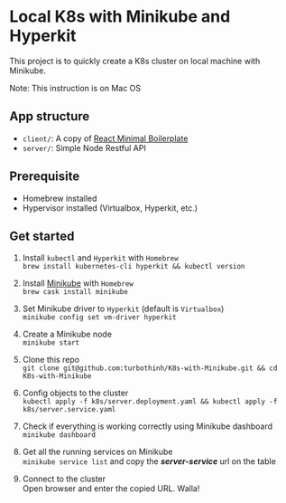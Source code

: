 # Local K8s with Minikube and Hyperkit

This project is to quickly create a K8s cluster on local machine with Minikube.

Note: This instruction is on Mac OS

## App structure
- `client/`: A copy of [React Minimal Boilerplate](https://github.com/turbothinh/React-ES6-Minimal-Boilerplate)
- `server/`: Simple Node Restful API

## Prerequisite
- Homebrew installed
- Hypervisor installed (Virtualbox, Hyperkit, etc.)

## Get started

1. Install `kubectl` and `Hyperkit` with `Homebrew`  
   ```brew install kubernetes-cli hyperkit && kubectl version```
   
2. Install [Minikube](https://github.com/kubernetes/minikube) with `Homebrew`  
   ```brew cask install minikube```

3. Set Minikube driver to `Hyperkit` (default is `Virtualbox`)  
   `minikube config set vm-driver hyperkit`

4. Create a Minikube node  
   ```minikube start```

5. Clone this repo  
   ```git clone git@github.com:turbothinh/K8s-with-Minikube.git && cd K8s-with-Minikube```

6. Config objects to the cluster  
   ```kubectl apply -f k8s/server.deployment.yaml && kubectl apply -f k8s/server.service.yaml```

7. Check if everything is working correctly using Minikube dashboard  
   ```minikube dashboard```

8. Get all the running services on Minikube  
   ```minikube service list``` and copy the __*server-service*__ url on the table

9. Connect to the cluster  
   Open browser and enter the copied URL. Walla!
    
